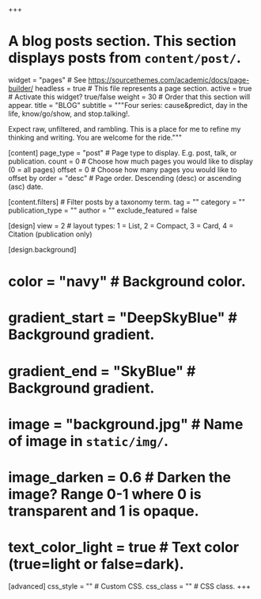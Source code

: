 +++
# A blog posts section. This section displays posts from `content/post/`.
widget                 = "pages"           # See https://sourcethemes.com/academic/docs/page-builder/
headless               = true              # This file represents a page section.
active                 = true              # Activate this widget? true/false
weight                 = 30                # Order that this section will appear.
title                  = "BLOG"
subtitle               = """Four series: cause&predict, day in the life, know/go/show, and stop.talking!. 

Expect raw, unfiltered, and rambling. This is a place for me to refine my thinking and writing. You are welcome for the ride."""

[content]
  page_type            = "post"            # Page type to display. E.g. post, talk, or publication.
  count                = 0                 # Choose how much pages you would like to display (0 = all pages)
  offset               = 0                 # Choose how many pages you would like to offset by
  order                = "desc"            # Page order. Descending (desc) or ascending (asc) date.

  [content.filters]     # Filter posts by a taxonomy term.
    tag                = ""
    category           = ""
    publication_type   = ""
    author             = ""
    exclude_featured  = false
  
[design]
  view                = 2                 # layout types: 1 = List, 2 = Compact, 3 = Card, 4 = Citation (publication only)
  
[design.background]
  # color             = "navy"            # Background color.
  # gradient_start    = "DeepSkyBlue"     # Background gradient.
  # gradient_end      = "SkyBlue"         # Background gradient.
  # image             = "background.jpg"  # Name of image in `static/img/`.
  # image_darken      = 0.6               # Darken the image? Range 0-1 where 0 is transparent and 1 is opaque.
  # text_color_light  = true              # Text color (true=light or false=dark).
  
[advanced]
 css_style            = ""                # Custom CSS. 
 css_class            = ""                # CSS class.
+++

